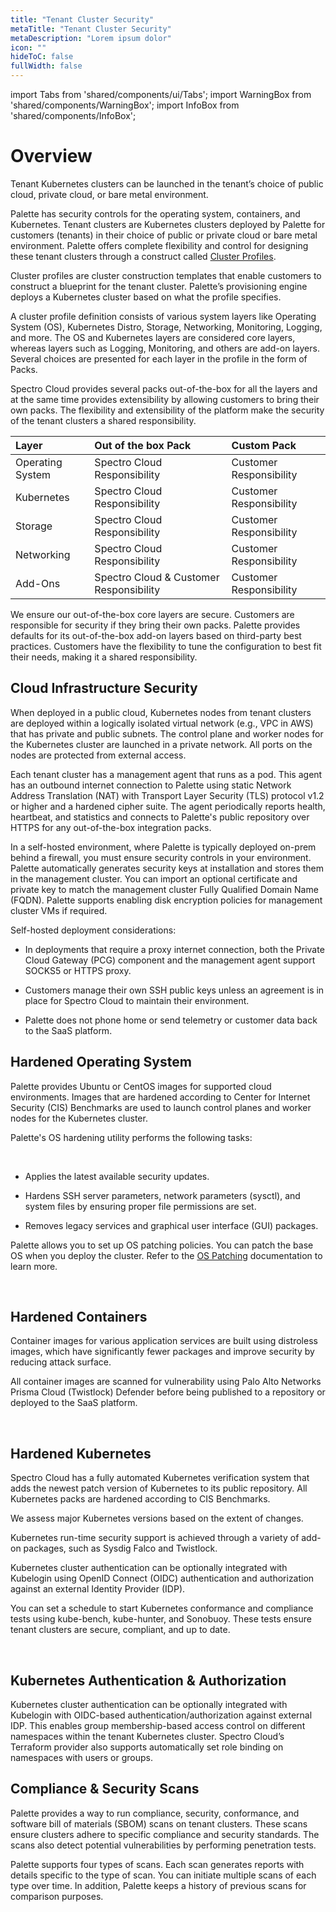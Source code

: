 ```yaml
---
title: "Tenant Cluster Security"
metaTitle: "Tenant Cluster Security"
metaDescription: "Lorem ipsum dolor"
icon: ""
hideToC: false
fullWidth: false
---
```


import Tabs from 'shared/components/ui/Tabs';
import WarningBox from 'shared/components/WarningBox';
import InfoBox from 'shared/components/InfoBox';

# Overview

Tenant Kubernetes clusters can be launched in the tenant’s choice of public cloud, private cloud, or bare metal environment.

Palette has security controls for the operating system, containers, and Kubernetes. Tenant clusters are Kubernetes clusters deployed by Palette for customers (tenants) in their choice of public or private cloud or bare metal environment. Palette offers complete flexibility and control for designing these tenant clusters through a construct called [Cluster Profiles](/cluster-profiles).

Cluster profiles are cluster construction templates that enable customers to construct a blueprint for the tenant cluster. Palette’s provisioning engine deploys a Kubernetes cluster based on what the profile specifies.

A cluster profile definition consists of various system layers like Operating System (OS), Kubernetes Distro, Storage, Networking, Monitoring, Logging, and more. The OS and Kubernetes layers are considered core layers, whereas layers such as Logging, Monitoring, and others are add-on layers. Several choices are presented for each layer in the profile in the form of Packs.

Spectro Cloud provides several packs out-of-the-box for all the layers and at the same time provides extensibility by allowing customers to bring their own packs. The flexibility and extensibility of the platform make the security of the tenant clusters a shared responsibility.

|Layer            |Out of the box Pack | Custom Pack|
|:---------------|:---------|:--------------|
|Operating System |Spectro Cloud Responsibility|Customer Responsibility|
|Kubernetes|Spectro Cloud Responsibility|Customer Responsibility|
|Storage|Spectro Cloud Responsibility|Customer Responsibility|
|Networking|Spectro Cloud Responsibility|Customer Responsibility|
|Add-Ons|Spectro Cloud & Customer Responsibility|Customer Responsibility|

We ensure our out-of-the-box core layers are secure. Customers are responsible for security if they bring their own packs. Palette provides defaults for its out-of-the-box add-on layers based on third-party best practices. Customers have the flexibility to tune the configuration to best fit their needs, making it a shared responsibility.

## Cloud Infrastructure Security

When deployed in a public cloud, Kubernetes nodes from tenant clusters are deployed within a logically isolated virtual network (e.g., VPC in AWS) that has private and public subnets. The control plane and worker nodes for the Kubernetes cluster are launched in a private network. All ports on the nodes are protected from external access.

Each tenant cluster has a management agent that runs as a pod. This agent has an outbound internet connection to Palette using static Network Address Translation (NAT) with Transport Layer Security (TLS) protocol v1.2 or higher and a hardened cipher suite. The agent periodically reports health, heartbeat, and statistics and connects to Palette's public repository over HTTPS for any out-of-the-box integration packs.

In a self-hosted environment, where Palette is typically deployed on-prem behind a firewall, you must ensure security controls in your environment. Palette automatically generates security keys at installation and stores them in the management cluster. You can import an optional certificate and private key to match the management cluster Fully Qualified Domain Name (FQDN). Palette supports enabling disk encryption policies for management cluster VMs if required.

Self-hosted deployment considerations:

* In deployments that require a proxy internet connection, both the Private Cloud Gateway (PCG) component and the management agent support SOCKS5 or HTTPS proxy.

* Customers manage their own SSH public keys unless an agreement is in place for Spectro Cloud to maintain their environment.

* Palette does not phone home or send telemetry or customer data back to the SaaS platform.

## Hardened Operating System

Palette provides Ubuntu or CentOS images for supported cloud environments. Images that are hardened according to Center for Internet Security (CIS) Benchmarks are used to launch control planes and worker nodes for the Kubernetes cluster.

Palette's OS hardening utility performs the following tasks:

<br />

- Applies the latest available security updates.


- Hardens SSH server parameters, network parameters (sysctl), and system files by ensuring proper file permissions are set.


- Removes legacy services and graphical user interface (GUI) packages.

Palette allows you to set up OS patching policies. You can patch the base OS when you deploy the cluster. Refer to the [OS Patching](/clusters/cluster-management/os-patching) documentation to learn more.

<br />

## Hardened Containers

Container images for various application services are built using distroless images, which have significantly fewer packages and improve security by reducing attack surface.

All container images are scanned for vulnerability using Palo Alto Networks Prisma Cloud (Twistlock) Defender before being published to a repository or deployed to the SaaS platform.

<br />

## Hardened Kubernetes

Spectro Cloud has a fully automated Kubernetes verification system that adds the newest patch version of Kubernetes to its public repository. All Kubernetes packs are hardened according to CIS Benchmarks.

We assess major Kubernetes versions based on the extent of changes.

Kubernetes run-time security support is achieved through a variety of add-on packages, such as Sysdig Falco and Twistlock.

Kubernetes cluster authentication can be optionally integrated with Kubelogin using OpenID Connect (OIDC) authentication and authorization against an external Identity Provider (IDP).

You can set a schedule to start Kubernetes conformance and compliance tests using kube-bench, kube-hunter, and Sonobuoy. These tests ensure tenant clusters are secure, compliant, and up to date.

<br />

## Kubernetes Authentication & Authorization

Kubernetes cluster authentication can be optionally integrated with Kubelogin with OIDC-based authentication/authorization against external IDP. This enables group membership-based access control on different namespaces within the tenant Kubernetes cluster. Spectro Cloud’s Terraform provider also supports automatically set role binding on namespaces with users or groups.

## Compliance & Security Scans

Palette provides a way to run compliance, security, conformance, and software bill of materials (SBOM) scans on tenant clusters. These scans ensure clusters adhere to specific compliance and security standards. The scans also detect potential vulnerabilities by performing penetration tests.

Palette supports four types of scans. Each scan generates reports with details specific to the type of scan. You can initiate multiple scans of each type over time. In addition, Palette keeps a history of previous scans for comparison purposes.
